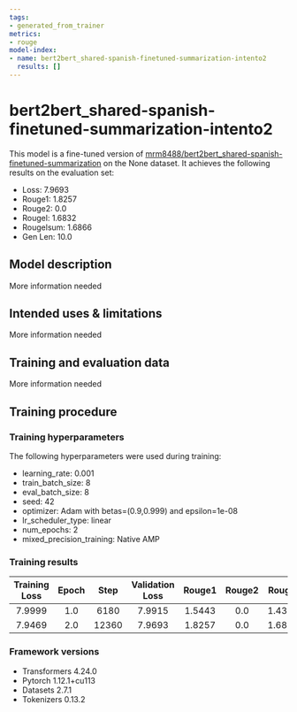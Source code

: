 ```yaml
---
tags:
- generated_from_trainer
metrics:
- rouge
model-index:
- name: bert2bert_shared-spanish-finetuned-summarization-intento2
  results: []
---
```


<!-- This model card has been generated automatically according to the information the Trainer had access to. You
should probably proofread and complete it, then remove this comment. -->

# bert2bert_shared-spanish-finetuned-summarization-intento2

This model is a fine-tuned version of [mrm8488/bert2bert_shared-spanish-finetuned-summarization](https://huggingface.co/mrm8488/bert2bert_shared-spanish-finetuned-summarization) on the None dataset.
It achieves the following results on the evaluation set:
- Loss: 7.9693
- Rouge1: 1.8257
- Rouge2: 0.0
- Rougel: 1.6832
- Rougelsum: 1.6866
- Gen Len: 10.0

## Model description

More information needed

## Intended uses & limitations

More information needed

## Training and evaluation data

More information needed

## Training procedure

### Training hyperparameters

The following hyperparameters were used during training:
- learning_rate: 0.001
- train_batch_size: 8
- eval_batch_size: 8
- seed: 42
- optimizer: Adam with betas=(0.9,0.999) and epsilon=1e-08
- lr_scheduler_type: linear
- num_epochs: 2
- mixed_precision_training: Native AMP

### Training results

| Training Loss | Epoch | Step  | Validation Loss | Rouge1 | Rouge2 | Rougel | Rougelsum | Gen Len |
|:-------------:|:-----:|:-----:|:---------------:|:------:|:------:|:------:|:---------:|:-------:|
| 7.9999        | 1.0   | 6180  | 7.9915          | 1.5443 | 0.0    | 1.4357 | 1.4377    | 10.0    |
| 7.9469        | 2.0   | 12360 | 7.9693          | 1.8257 | 0.0    | 1.6832 | 1.6866    | 10.0    |


### Framework versions

- Transformers 4.24.0
- Pytorch 1.12.1+cu113
- Datasets 2.7.1
- Tokenizers 0.13.2
